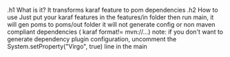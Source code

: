 .h1 What is it?
It transforms karaf feature to pom dependencies
.h2 How to use
Just put your karaf features in the features/in folder then run main, it will gen poms to poms/out folder
it will not generate config or non maven compliant dependencies ( karaf format!= mvn:<groupId>/<artifactId>/<version>...)
note: if you don't want to generate dependency plugin configuration, uncomment the System.setProperty("Virgo", true) line in the main 